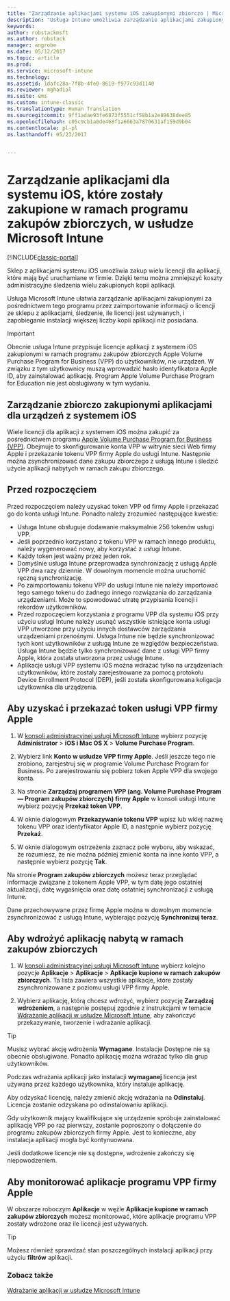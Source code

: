 ```yaml
---
title: "Zarządzanie aplikacjami systemu iOS zakupionymi zbiorczo | Microsoft Docs"
description: "Usługa Intune umożliwia zarządzanie aplikacjami zakupionymi w ramach zakupów zbiorczych od firmy Apple przez zaimportowanie informacji o licencji ze sklepu z aplikacjami, śledzenie, ile licencji jest używanych, i zapobieganie instalacji większej liczby kopii aplikacji niż posiadana."
keywords: 
author: robstackmsft
ms.author: robstack
manager: angrobe
ms.date: 05/12/2017
ms.topic: article
ms.prod: 
ms.service: microsoft-intune
ms.technology: 
ms.assetid: 1dafc28a-7f8b-4fe0-8619-f977c93d1140
ms.reviewer: mghadial
ms.suite: ems
ms.custom: intune-classic
ms.translationtype: Human Translation
ms.sourcegitcommit: 9ff1adae93fe6873f5551cf58b1a2e89638dee85
ms.openlocfilehash: c05c9cb1a0de468f1a6663a7870631af159d9b04
ms.contentlocale: pl-pl
ms.lasthandoff: 05/23/2017


---
```


# <a name="manage-ios-apps-you-purchased-through-a-volume-purchase-program-with-microsoft-intune"></a>Zarządzanie aplikacjami dla systemu iOS, które zostały zakupione w ramach programu zakupów zbiorczych, w usłudze Microsoft Intune

[!INCLUDE[classic-portal](../includes/classic-portal.md)]

Sklep z aplikacjami systemu iOS umożliwia zakup wielu licencji dla aplikacji, które mają być uruchamiane w firmie. Dzięki temu można zmniejszyć koszty administracyjne śledzenia wielu zakupionych kopii aplikacji.

Usługa Microsoft Intune ułatwia zarządzanie aplikacjami zakupionymi za pośrednictwem tego programu przez zaimportowanie informacji o licencji ze sklepu z aplikacjami, śledzenie, ile licencji jest używanych, i zapobieganie instalacji większej liczby kopii aplikacji niż posiadana.

> [!Important]
> Obecnie usługa Intune przypisuje licencje aplikacji z systemem iOS zakupionymi w ramach programu zakupów zbiorczych Apple Volume Purchase Program for Business (VPP) do użytkowników, nie urządzeń. W związku z tym użytkownicy muszą wprowadzić hasło identyfikatora Apple ID, aby zainstalować aplikację.
> Program Apple Volume Purchase Program for Education nie jest obsługiwany w tym wydaniu.

## <a name="manage-volume-purchased-apps-for-ios-devices"></a>Zarządzanie zbiorczo zakupionymi aplikacjami dla urządzeń z systemem iOS
Wiele licencji dla aplikacji z systemem iOS można zakupić za pośrednictwem programu [Apple Volume Purchase Program for Business (VPP)](http://www.apple.com/business/vpp/). Obejmuje to skonfigurowanie konta VPP w witrynie sieci Web firmy Apple i przekazanie tokenu VPP firmy Apple do usługi Intune.  Następnie można zsynchronizować dane zakupu zbiorczego z usługą Intune i śledzić użycie aplikacji nabytych w ramach zakupu zbiorczego.

## <a name="before-you-start"></a>Przed rozpoczęciem
Przed rozpoczęciem należy uzyskać token VPP od firmy Apple i przekazać go do konta usługi Intune. Ponadto należy zrozumieć następujące kwestie:

* Usługa Intune obsługuje dodawanie maksymalnie 256 tokenów usługi VPP.
* Jeśli poprzednio korzystano z tokenu VPP w ramach innego produktu, należy wygenerować nowy, aby korzystać z usługi Intune.
* Każdy token jest ważny przez jeden rok.
* Domyślnie usługa Intune przeprowadza synchronizację z usługą Apple VPP dwa razy dziennie. W dowolnym momencie można uruchomić ręczną synchronizację.
* Po zaimportowaniu tokenu VPP do usługi Intune nie należy importować tego samego tokenu do żadnego innego rozwiązania do zarządzania urządzeniami. Może to spowodować utratę przypisania licencji i rekordów użytkowników.
* Przed rozpoczęciem korzystania z programu VPP dla systemu iOS przy użyciu usługi Intune należy usunąć wszystkie istniejące konta usługi VPP utworzone przy użyciu innych dostawców zarządzania urządzeniami przenośnymi. Usługa Intune nie będzie synchronizować tych kont użytkowników z usługą Intune ze względów bezpieczeństwa. Usługa Intune będzie tylko synchronizować dane z usługi VPP firmy Apple, która została utworzona przez usługę Intune.
* Aplikacje usługi VPP systemu iOS można wdrażać tylko na urządzeniach użytkowników, które zostały zarejestrowane za pomocą protokołu Device Enrollment Protocol (DEP), jeśli została skonfigurowana koligacja użytkownika dla urządzenia.

## <a name="to-get-and-upload-an-apple-vpp-token"></a>Aby uzyskać i przekazać token usługi VPP firmy Apple

1.  W [konsoli administracyjnej usługi Microsoft Intune](https://manage.microsoft.com) wybierz pozycję **Administrator** &gt; **iOS i Mac OS X** &gt; **Volume Purchase Program**.

2.  Wybierz link **Konto w usłudze VPP firmy Apple**. Jeśli jeszcze tego nie zrobiono, zarejestruj się w programie Volume Purchase Program for Business. Po zarejestrowaniu się pobierz token Apple VPP dla swojego konta.

3.  Na stronie **Zarządzaj programem VPP (ang. Volume Purchase Program — Program zakupów zbiorczych) firmy Apple** w konsoli usługi Intune wybierz pozycję **Przekaż token VPP**.

4.  W oknie dialogowym **Przekazywanie tokenu VPP** wpisz lub wklej nazwę tokenu VPP oraz identyfikator Apple ID, a następnie wybierz pozycję **Przekaż**.

5.  W oknie dialogowym ostrzeżenia zaznacz pole wyboru, aby wskazać, że rozumiesz, że nie można później zmienić konta na inne konto VPP, a następnie wybierz pozycję **Tak**.

Na stronie **Program zakupów zbiorczych** możesz teraz przeglądać informacje związane z tokenem Apple VPP, w tym datę jego ostatniej aktualizacji, datę wygaśnięcia oraz datę ostatniej synchronizacji z usługą Intune.

Dane przechowywane przez firmę Apple można w dowolnym momencie zsynchronizować z usługą Intune, wybierając pozycję **Synchronizuj teraz**.

## <a name="to-deploy-a-volume-purchased-app"></a>Aby wdrożyć aplikację nabytą w ramach zakupów zbiorczych

1.  W [konsoli administracyjnej usługi Microsoft Intune](https://manage.microsoft.com) wybierz kolejno pozycje **Aplikacje** &gt; **Aplikacje** &gt; **Aplikacje kupione w ramach zakupów zbiorczych**. Ta lista zawiera wszystkie aplikacje, które zostały zsynchronizowane z poziomu usługi VPP firmy Apple.

2.  Wybierz aplikację, którą chcesz wdrożyć, wybierz pozycję **Zarządzaj wdrożeniem**, a następnie postępuj zgodnie z instrukcjami w temacie [Wdrażanie aplikacji w usłudze Microsoft Intune](deploy-apps-in-microsoft-intune.md), aby zakończyć przekazywanie, tworzenie i wdrażanie aplikacji.

> [!TIP]
> Musisz wybrać akcję wdrożenia **Wymagane**. Instalacje Dostępne nie są obecnie obsługiwane. Ponadto aplikację można wdrażać tylko dla grup użytkowników.

Podczas wdrażania aplikacji jako instalacji **wymaganej** licencja jest używana przez każdego użytkownika, który instaluje aplikację.

Aby odzyskać licencję, należy zmienić akcję wdrażania na **Odinstaluj**. Licencja zostanie odzyskana po odinstalowaniu aplikacji.

Gdy użytkownik mający kwalifikujące się urządzenie spróbuje zainstalować aplikację VPP po raz pierwszy, zostanie poproszony o dołączenie do programu zakupów zbiorczych firmy Apple. Jest to konieczne, aby instalacja aplikacji mogła być kontynuowana.

Jeśli dodatkowe licencje nie są dostępne, wdrożenie zakończy się niepowodzeniem.

## <a name="to-monitor-apple-vpp-apps"></a>Aby monitorować aplikacje programu VPP firmy Apple
W obszarze roboczym **Aplikacje** w węźle **Aplikacje kupione w ramach zakupów zbiorczych** możesz monitorować, które aplikacje programu VPP zostały wdrożone oraz ile licencji jest używanych.

> [!TIP]
> Możesz również sprawdzać stan poszczególnych instalacji aplikacji przy użyciu **filtrów** aplikacji.

### <a name="see-also"></a>Zobacz także
[Wdrażanie aplikacji w usłudze Microsoft Intune](deploy-apps-in-microsoft-intune.md)

